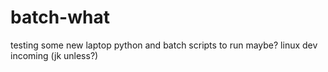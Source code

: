 # batch-what
testing some new laptop python and batch scripts to run maybe? linux dev incoming (jk unless?)
